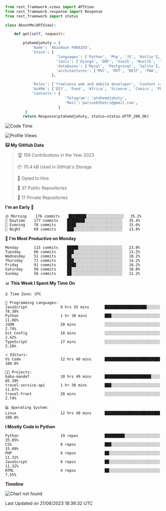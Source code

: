 ###
```python
from rest_framework.views import APIView
from rest_framework.response import Response
from rest_framework import status

class AboutMe(APIView):

    def get(self, request):

        ptahemdjehuty = {
            'Name': 'Abiodoun PARAISO',
            'Stack': {
                       'languages': ['Python', 'Php', 'JS', 'Kotlin'],
                       'tools': ['Django', 'DRF', 'VueJS', 'NuxtJS', 'Threejs' 'React', 'Kotlin', 'Electron'],
                       'databases': ['Mysql', 'Postgresql', 'Sqlite'],
                       'architectures': ['MVC', 'MVT', 'REST', 'PWA', 'SPA', 'MicroServices']
                     },

            'Roles': ['freelance web and mobile developer', 'Content creator', 'Teacher', 'Mentor'],
            'AskMe': ['DIY', 'Food', 'Africa', 'Science', 'Comics', 'Photography', 'Tech', 'Programming'],
            'Contacts': {
                           'Telegram': 'ptahemdjehuty',
                           'Mail':'pariso03henri@gmail.com',
                        }
         }
        return Response(ptahemdjehuty, status=status.HTTP_200_OK)

```                    

<!--START_SECTION:waka-->
![Code Time](http://img.shields.io/badge/Code%20Time-631%20hrs%2037%20mins-blue)

![Profile Views](http://img.shields.io/badge/Profile%20Views-0-blue)

**🐱 My GitHub Data** 

> 🏆 159 Contributions in the Year 2023
 > 
> 📦 70.4 kB Used in GitHub's Storage 
 > 
> 💼 Opted to Hire
 > 
> 📜 37 Public Repositories 
 > 
> 🔑 17 Private Repositories  
 > 
**I'm an Early 🐤** 

```text
🌞 Morning    176 commits    ████████░░░░░░░░░░░░░░░░░   35.2% 
🌆 Daytime    177 commits    ████████░░░░░░░░░░░░░░░░░   35.4% 
🌃 Evening    78 commits     ████░░░░░░░░░░░░░░░░░░░░░   15.6% 
🌙 Night      69 commits     ███░░░░░░░░░░░░░░░░░░░░░░   13.8%

```
📅 **I'm Most Productive on Monday** 

```text
Monday       115 commits    █████░░░░░░░░░░░░░░░░░░░░   23.0% 
Tuesday      66 commits     ███░░░░░░░░░░░░░░░░░░░░░░   13.2% 
Wednesday    51 commits     ██░░░░░░░░░░░░░░░░░░░░░░░   10.2% 
Thursday     71 commits     ███░░░░░░░░░░░░░░░░░░░░░░   14.2% 
Friday       91 commits     ████░░░░░░░░░░░░░░░░░░░░░   18.2% 
Saturday     50 commits     ██░░░░░░░░░░░░░░░░░░░░░░░   10.0% 
Sunday       56 commits     ██░░░░░░░░░░░░░░░░░░░░░░░   11.2%

```


📊 **This Week I Spent My Time On** 

```text
⌚︎ Time Zone: UTC

💬 Programming Languages: 
JavaScript               9 hrs 55 mins       ███████████████████░░░░░░   78.38% 
Python                   1 hr 30 mins        ███░░░░░░░░░░░░░░░░░░░░░░   11.86% 
JSON                     20 mins             ░░░░░░░░░░░░░░░░░░░░░░░░░   2.74% 
Git Config               18 mins             ░░░░░░░░░░░░░░░░░░░░░░░░░   2.42% 
TypeScript               17 mins             ░░░░░░░░░░░░░░░░░░░░░░░░░   2.28%

🔥 Editors: 
VS Code                  12 hrs 40 mins      █████████████████████████   100.0%

🐱‍💻 Projects: 
baba-mandef              10 hrs 49 mins      █████████████████████░░░░   85.39% 
travel-service-api       1 hr 30 mins        ███░░░░░░░░░░░░░░░░░░░░░░   11.87% 
travel-front             20 mins             ░░░░░░░░░░░░░░░░░░░░░░░░░   2.74%

💻 Operating System: 
Linux                    12 hrs 40 mins      █████████████████████████   100.0%

```

**I Mostly Code in Python** 

```text
Python                   19 repos            █████████░░░░░░░░░░░░░░░░   35.85% 
CSS                      8 repos             ███░░░░░░░░░░░░░░░░░░░░░░   15.09% 
PHP                      6 repos             ██░░░░░░░░░░░░░░░░░░░░░░░   11.32% 
JavaScript               6 repos             ██░░░░░░░░░░░░░░░░░░░░░░░   11.32% 
HTML                     4 repos             ██░░░░░░░░░░░░░░░░░░░░░░░   7.55%

```


**Timeline**

![Chart not found](https://raw.githubusercontent.com/ptahemdjehuty/ptahemdjehuty/main/charts/bar_graph.png) 


 Last Updated on 21/06/2023 18:36:32 UTC
<!--END_SECTION:waka-->
